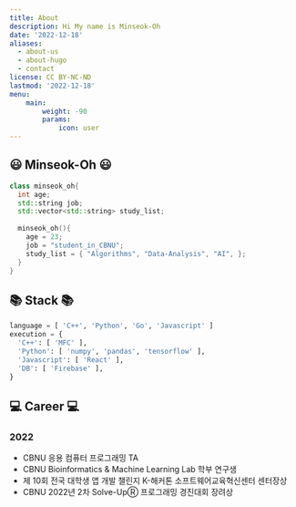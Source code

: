 ```yaml
---
title: About
description: Hi My name is Minseok-Oh
date: '2022-12-18'
aliases:
  - about-us
  - about-hugo
  - contact
license: CC BY-NC-ND
lastmod: '2022-12-18'
menu:
    main: 
        weight: -90
        params:
            icon: user
---
```


## 😃 Minseok-Oh 😃
```cpp
class minseok_oh{
  int age;
  std::string job;
  std::vector<std::string> study_list;
  
  minseok_oh(){
    age = 23;
    job = "student_in_CBNU";
    study_list = { "Algorithms", "Data-Analysis", "AI", };
  }
}
```
## 📚 Stack 📚
```python
language = [ 'C++', 'Python', 'Go', 'Javascript' ]
execution = {
  'C++': [ 'MFC' ],
  'Python': [ 'numpy', 'pandas', 'tensorflow' ],
  'Javascript': [ 'React' ],
  'DB': [ 'Firebase' ],
}
```

## 💻 Career 💻
### 2022
- CBNU 응용 컴퓨터 프로그래밍 TA
- CBNU Bioinformatics & Machine Learning Lab 학부 연구생
- 제 10회 전국 대학생 앱 개발 챌린지 K-해커톤 소프트웨어교육혁신센터 센터장상
- CBNU 2022년 2차 Solve-UpⓇ 프로그래밍 경진대회 장려상
